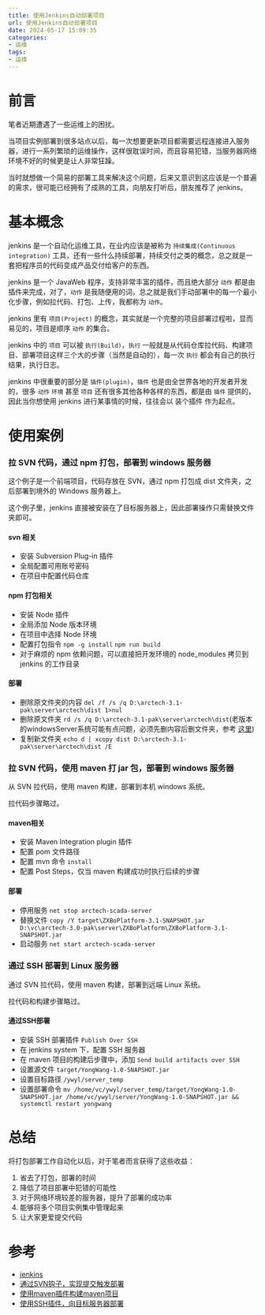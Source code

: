 ```yaml
---
title: 使用Jenkins自动部署项目
url: 使用Jenkins自动部署项目
date: 2024-05-17 15:09:35
categories:
- 运维
tags:
- 运维
---
```


# 前言

笔者近期遭遇了一些运维上的困扰。

<!-- more -->

当项目实例部署到很多站点以后，每一次想要更新项目都需要远程连接进入服务器，进行一系列繁琐的运维操作，这样很耽误时间，而且容易犯错，当服务器网络环境不好的时候更是让人非常狂躁。

当时就想做一个简易的部署工具来解决这个问题，后来又意识到这应该是一个普遍的需求，很可能已经拥有了成熟的工具，向朋友打听后，朋友推荐了 jenkins。

# 基本概念

jenkins 是一个自动化运维工具，在业内应该是被称为 `持续集成(Continuous integration)` 工具，还有一些什么持续部署，持续交付之类的概念，总之就是一套把程序员的代码变成产品交付给客户的东西。

jenkins 是一个 JavaWeb 程序，支持非常丰富的插件，而且绝大部分 `动作` 都是由插件来完成，对了，`动作` 是我随便用的词，总之就是我们手动部署中的每一个最小化步骤，例如拉代码、打包、上传，我都称为 `动作`。

jenkins 里有 `项目(Project)` 的概念，其实就是一个完整的项目部署过程啦，显而易见的，项目是顺序 `动作` 的集合。

jenkins 中的 `项目` 可以被 `执行(Build)`，`执行` 一般就是从代码仓库拉代码、构建项目、部署项目这样三个大的步骤（当然是自动的），每一次 `执行` 都会有自己的执行结果，执行日志。

jenkins 中很重要的部分是 `插件(plugin)`，`插件` 也是由全世界各地的开发者开发的，很多 `动作` `环境` 甚至 `项目` 还有很多其他各种各样的东西，都是由 `插件` 提供的，因此当你想使用 jenkins 进行某事情的时候，往往会以 装个插件 作为起点。

# 使用案例

### 拉 SVN 代码，通过 npm 打包，部署到 windows 服务器

这个例子是一个前端项目，代码存放在 SVN，通过 npm 打包成 dist 文件夹，之后部署到境外的 Windows 服务器上。

这个例子里，jenkins 直接被安装在了目标服务器上，因此部署操作只需替换文件夹即可。

#### svn 相关

- 安装 Subversion Plug-in 插件
- 全局配置可用账号密码
- 在项目中配置代码仓库

#### npm 打包相关

- 安装 Node 插件
- 全局添加 Node 版本环境
- 在项目中选择 Node 环境
- 配置打包指令 `npm -g install` `npm run build`
- 对于麻烦的 npm 依赖问题，可以直接把开发环境的 node_modules 拷贝到 jenkins 的工作目录

#### 部署

- 删除原文件夹的内容 `del /f /s /q D:\arctech-3.1-pak\server\arctech\dist 1>nul`
- 删除原文件夹 `rd /s /q D:\arctech-3.1-pak\server\arctech\dist`(老版本的windowsServer系统可能有点问题，必须先删内容后删文件夹，参考 [这里](https://stackoverflow.com/questions/22948189/how-to-solve-the-directory-is-not-empty-error-when-running-rmdir-command-in-a))
- 复制新文件夹 `echo d | xcopy dist D:\arctech-3.1-pak\server\arctech\dist /E`

### 拉 SVN 代码，使用 maven 打 jar 包，部署到 windows 服务器

从 SVN 拉代码，使用 maven 构建，部署到本机 windows 系统。

拉代码步骤略过。

#### maven相关

- 安装 Maven Integration plugin 插件
- 配置 pom 文件路径
- 配置 mvn 命令 `install`
- 配置 Post Steps，仅当 maven 构建成功时执行后续的步骤

#### 部署

- 停用服务 `net stop arctech-scada-server`
- 替换文件 `copy /Y target\ZXBoPlatform-3.1-SNAPSHOT.jar D:\vc\arctech-3.0-pak\server\ZXBoPlatform\ZXBoPlatform-3.1-SNAPSHOT.jar`
- 启动服务 `net start arctech-scada-server`

### 通过 SSH 部署到 Linux 服务器

通过 SVN 拉代码，使用 maven 构建，部署到远端 Linux 系统。

拉代码和构建步骤略过。

#### 通过SSH部署

- 安装 SSH 部署插件 `Publish Over SSH`
- 在 jenkins system 下，配置 SSH 服务器
- 在 maven 项目的构建后步骤中，添加 `Send build artifacts over SSH`
- 设置源文件 `target/YongWang-1.0-SNAPSHOT.jar`
- 设置目标路径 `/ywyl/server_temp`
- 设置部署命令 `mv /home/vc/ywyl/server_temp/target/YongWang-1.0-SNAPSHOT.jar /home/vc/ywyl/server/YongWang-1.0-SNAPSHOT.jar && systemctl restart yongwang`

# 总结

将打包部署工作自动化以后，对于笔者而言获得了这些收益：

1. 省去了打包，部署的时间
2. 降低了项目部署中犯错的可能性
3. 对于网络环境较差的服务器，提升了部署的成功率
4. 能够将多个项目实例集中管理起来
5. 让大家更爱提交代码

# 参考

- [jenkins](https://www.jenkins.io/)
- [通过SVN钩子，实现提交触发部署](https://blog.csdn.net/qq_54796785/article/details/133899251)
- [使用maven插件构建maven项目](https://blog.csdn.net/sixeleven611/article/details/119664695)
- [使用SSH插件，向目标服务器部署](https://blog.csdn.net/liaomingwu/article/details/123483289)